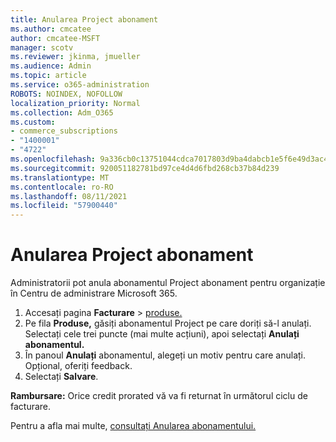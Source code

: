 ```yaml
---
title: Anularea Project abonament
ms.author: cmcatee
author: cmcatee-MSFT
manager: scotv
ms.reviewer: jkinma, jmueller
ms.audience: Admin
ms.topic: article
ms.service: o365-administration
ROBOTS: NOINDEX, NOFOLLOW
localization_priority: Normal
ms.collection: Adm_O365
ms.custom:
- commerce_subscriptions
- "1400001"
- "4722"
ms.openlocfilehash: 9a336cb0c13751044cdca7017803d9ba4dabcb1e5f6e49d3ac4fd7d35d027c95
ms.sourcegitcommit: 920051182781bd97ce4d4d6fbd268cb37b84d239
ms.translationtype: MT
ms.contentlocale: ro-RO
ms.lasthandoff: 08/11/2021
ms.locfileid: "57900440"
---
```

# <a name="cancel-project-subscription"></a>Anularea Project abonament

Administratorii pot anula abonamentul Project abonament pentru organizație în Centru de administrare Microsoft 365.

1. Accesați pagina **Facturare** \> [produse.](https://go.microsoft.com/fwlink/p/?linkid=842054)
2. Pe fila **Produse,** găsiți abonamentul Project pe care doriți să-l anulați. Selectați cele trei puncte (mai multe acțiuni), apoi selectați **Anulați abonamentul.**
3. În panoul **Anulați** abonamentul, alegeți un motiv pentru care anulați. Opțional, oferiți feedback.
4. Selectați **Salvare**.

**Rambursare:** Orice credit prorated vă va fi returnat în următorul ciclu de facturare.

Pentru a afla mai multe, [consultați Anularea abonamentului.](https://docs.microsoft.com/microsoft-365/commerce/subscriptions/cancel-your-subscription)
